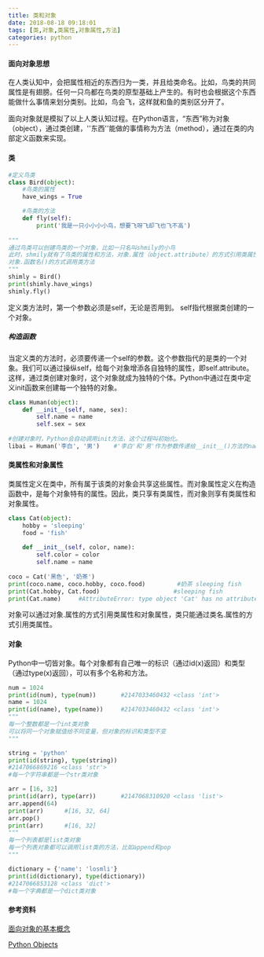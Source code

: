 ```yaml
---
title: 类和对象
date: 2018-08-18 09:18:01
tags: [类,对象,类属性,对象属性,方法]
categories: python
---
```


#### 面向对象思想

在人类认知中，会把属性相近的东西归为一类，并且给类命名。比如，鸟类的共同属性是有翅膀。任何一只鸟都在鸟类的原型基础上产生的。有时也会根据这个东西能做什么事情来划分类别。比如，鸟会飞，这样就和鱼的类别区分开了。

面向对象就是模拟了以上人类认知过程。在Python语言，“东西”称为对象（object），通过类创建，''东西''能做的事情称为方法（method），通过在类的内部定义函数来实现。



#### 类

```python
#定义鸟类
class Bird(object):
    #鸟类的属性
    have_wings = True

    #鸟类的方法
    def fly(self):
        print('我是一只小小小小鸟，想要飞呀飞却飞也飞不高')
     
"""
通过鸟类可以创建鸟类的一个对象，比如一只名叫shmily的小鸟
此时，shmily就有了鸟类的属性和方法，对象.属性（object.attribute）的方式引用类属性，
对象.函数名()的方式调用类方法
"""
shimly = Bird()
print(shimly.have_wings)
shimly.fly()
```

定义类方法时，第一个参数必须是self，无论是否用到。 self指代根据类创建的一个对象。



##### 构造函数

当定义类的方法时，必须要传递一个self的参数。这个参数指代的是类的一个对象。我们可以通过操纵self，给每个对象增添各自独特的属性，即self.attribute。这样，通过类创建对象时，这个对象就成为独特的个体。Python中通过在类中定义init函数来创建每一个独特的对象。

```python
class Human(object):
    def __init__(self, name, sex):
        self.name = name
        self.sex = sex
        
#创建对象时，Python会自动调用init方法，这个过程叫初始化。
libai = Human('李白', '男')	#'李白'和'男'作为参数传递给__init__()方法的name和sex参数
```



#### 类属性和对象属性

类属性定义在类中，所有属于该类的对象会共享这些属性。而对象属性定义在构造函数中，是每个对象特有的属性。因此，类只享有类属性，而对象则享有类属性和对象属性。

```python
class Cat(object):
    hobby = 'sleeping'
    food = 'fish'
    
    def __init__(self, color, name):
        self.color = color
        self.name = name
        
coco = Cat('黑色', '奶茶')
print(coco.name, coco.hobby, coco.food)			#奶茶 sleeping fish
print(Cat.hobby, Cat.food)					   #sleeping fish
print(Cat.name)		#AttributeError: type object 'Cat' has no attribute 'name'
```

对象可以通过对象.属性的方式引用类属性和对象属性，类只能通过类名.属性的方式引用类属性。



#### 对象

Python中一切皆对象。每个对象都有自己唯一的标识（通过id(x)返回）和类型（通过type(x)返回），可以有多个名称和方法。

```python
num = 1024
print(id(num), type(num))       #2147033460432 <class 'int'>
name = 1024
print(id(name), type(name))     #2147033460432 <class 'int'>
"""
每一个整数都是一个int类对象
可以将同一个对象赋值给不同变量，但对象的标识和类型不变
"""

string = 'python'
print(id(string), type(string))     
#2147066869216 <class 'str'>
#每一个字符串都是一个str类对象

arr = [16, 32]
print(id(arr), type(arr))       #2147068310920 <class 'list'>
arr.append(64)
print(arr)      #[16, 32, 64]
arr.pop()
print(arr)      #[16, 32]
"""
每一个列表都是list类对象
每一个列表对象都可以调用list类的方法，比如append和pop
"""

dictionary = {'name': 'losmli'}
print(id(dictionary), type(dictionary))     
#2147066853128 <class 'dict'>
#每一个字典都是一个dict类对象
```



#### 参考资料

[面向对象的基本概念][1]

[Python Objects][2]

[1]: http://www.cnblogs.com/vamei/archive/2012/06/02/2531515.html
[2]: http://effbot.org/zone/python-objects.htm